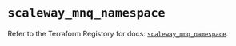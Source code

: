 # `scaleway_mnq_namespace`

Refer to the Terraform Registory for docs: [`scaleway_mnq_namespace`](https://registry.terraform.io/providers/scaleway/scaleway/2.27.0/docs/resources/mnq_namespace).
